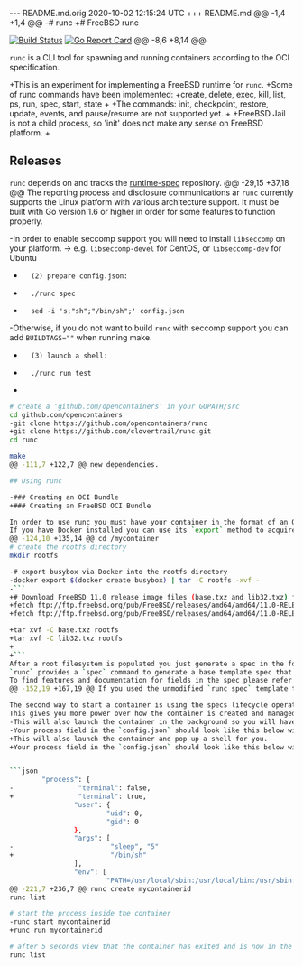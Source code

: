 --- README.md.orig	2020-10-02 12:15:24 UTC
+++ README.md
@@ -1,4 +1,4 @@
-# runc
+# FreeBSD runc
 
 [![Build Status](https://travis-ci.org/opencontainers/runc.svg?branch=master)](https://travis-ci.org/opencontainers/runc)
 [![Go Report Card](https://goreportcard.com/badge/github.com/opencontainers/runc)](https://goreportcard.com/report/github.com/opencontainers/runc)
@@ -8,6 +8,14 @@
 
 `runc` is a CLI tool for spawning and running containers according to the OCI specification.
 
+This is an experiment for implementing a FreeBSD runtime for `runc`.
+Some of runc commands have been implemented:
+create, delete, exec, kill, list, ps, run, spec, start, state
+
+The commands: init, checkpoint, restore, update, events, and pause/resume are not supported yet.
+
+FreeBSD Jail is not a child process, so 'init' does not make any sense on FreeBSD platform.
+
 ## Releases
 
 `runc` depends on and tracks the [runtime-spec](https://github.com/opencontainers/runtime-spec) repository.
@@ -29,15 +37,18 @@ The reporting process and disclosure communications ar
 `runc` currently supports the Linux platform with various architecture support.
 It must be built with Go version 1.6 or higher in order for some features to function properly.
 
-In order to enable seccomp support you will need to install `libseccomp` on your platform.
-> e.g. `libseccomp-devel` for CentOS, or `libseccomp-dev` for Ubuntu
+       (2) prepare config.json:
+       ./runc spec
+       sed -i 's;"sh";"/bin/sh";' config.json
 
-Otherwise, if you do not want to build `runc` with seccomp support you can add `BUILDTAGS=""` when running make.
+       (3) launch a shell:
+       ./runc run test
 
+
 ```bash
 # create a 'github.com/opencontainers' in your GOPATH/src
 cd github.com/opencontainers
-git clone https://github.com/opencontainers/runc
+git clone https://github.com/clovertrail/runc.git
 cd runc
 
 make
@@ -111,7 +122,7 @@ new dependencies.
 
 ## Using runc
 
-### Creating an OCI Bundle
+### Creating an FreeBSD OCI Bundle
 
 In order to use runc you must have your container in the format of an OCI bundle.
 If you have Docker installed you can use its `export` method to acquire a root filesystem from an existing Docker container.
@@ -124,10 +135,14 @@ cd /mycontainer
 # create the rootfs directory
 mkdir rootfs
 
-# export busybox via Docker into the rootfs directory
-docker export $(docker create busybox) | tar -C rootfs -xvf -
-```
+# Download FreeBSD 11.0 release image files (base.txz and lib32.txz) from official site:
+fetch ftp://ftp.freebsd.org/pub/FreeBSD/releases/amd64/amd64/11.0-RELEASE/base.txz
+fetch ftp://ftp.freebsd.org/pub/FreeBSD/releases/amd64/amd64/11.0-RELEASE/lib32.txz
 
+tar xvf -C base.txz rootfs
+tar xvf -C lib32.txz rootfs
+
+```
 After a root filesystem is populated you just generate a spec in the format of a `config.json` file inside your bundle.
 `runc` provides a `spec` command to generate a base template spec that you are then able to edit.
 To find features and documentation for fields in the spec please refer to the [specs](https://github.com/opencontainers/runtime-spec) repository.
@@ -152,19 +167,19 @@ If you used the unmodified `runc spec` template this s
 
 The second way to start a container is using the specs lifecycle operations.
 This gives you more power over how the container is created and managed while it is running.
-This will also launch the container in the background so you will have to edit the `config.json` to remove the `terminal` setting for the simple examples here.
-Your process field in the `config.json` should look like this below with `"terminal": false` and `"args": ["sleep", "5"]`.
+This will also launch the container and pop up a shell for you.
+Your process field in the `config.json` should look like this below with `"args": ["/bin/sh"]`.
 
 
 ```json
         "process": {
-                "terminal": false,
+                "terminal": true,
                 "user": {
                         "uid": 0,
                         "gid": 0
                 },
                 "args": [
-                        "sleep", "5"
+                        "/bin/sh"
                 ],
                 "env": [
                         "PATH=/usr/local/sbin:/usr/local/bin:/usr/sbin:/usr/bin:/sbin:/bin",
@@ -221,7 +236,7 @@ runc create mycontainerid
 runc list
 
 # start the process inside the container
-runc start mycontainerid
+runc run mycontainerid
 
 # after 5 seconds view that the container has exited and is now in the stopped state
 runc list
